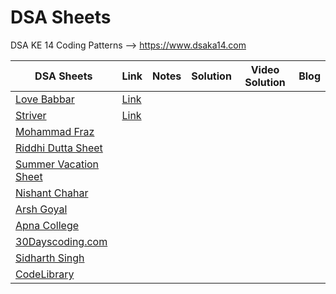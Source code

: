 # DSA Sheets

DSA KE 14 Coding Patterns --> https://www.dsaka14.com

| DSA Sheets |   Link | Notes | Solution | Video Solution | Blog |
| --------- | ------ | -------| ---------| ---------------| -----| 
| [Love Babbar]() | [Link](https://docs.google.com/spreadsheets/d/1n6Zb-fzEM-0ynpWqtlEdxCh4nwkpA3LBkwCSqF-K0Dk/edit#gid=2064214856)
| [Striver]() | [Link](https://github.com/cybergeekgyan/365-Days-of-Learning/tree/main/DSA%20Sheets/StriverSheetChallenge) 
| [Mohammad Fraz]() | 
| [Riddhi Dutta Sheet]() |
| [Summer Vacation Sheet]() |
| [Nishant Chahar]() |
| [Arsh Goyal]() | 
| [Apna College]() | 
| [30Dayscoding.com]() | 
| [Sidharth Singh]() | 
| [CodeLibrary]() | 
